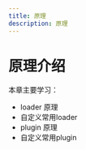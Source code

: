 ```yaml
---
title: 原理
description: 原理
---
```


# 原理介绍

本章主要学习：

- loader 原理
- 自定义常用loader
- plugin 原理
- 自定义常用plugin